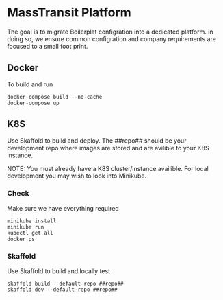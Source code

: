 
# MassTransit Platform
The goal is to migrate Boilerplat configration into a dedicated platform. 
in doing so, we ensure common configration and company requirements are focused to a small foot print. 

## Docker
To build and run 

```
docker-compose build --no-cache
docker-compose up
```

## K8S 
Use Skaffold to build and deploy. The ##repo## should be your development repo where images are stored and are avilible to your K8S instance.

NOTE: You must already have a K8S cluster/instance availible. For local development you may wish to look into Minikube.

### Check
Make sure we have everything required

```shell
minikube install 
minikube run 
kubectl get all
docker ps
```

### Skaffold
Use Skaffold to build and locally test
```shell
skaffold build --default-repo ##repo##
skaffold dev --default-repo ##repo##
```
